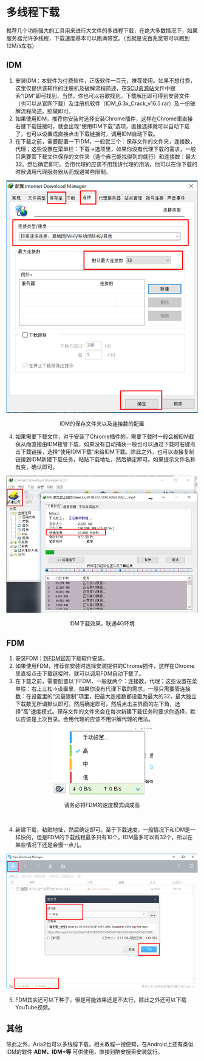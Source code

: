 # 多线程下载

推荐几个功能强大的工具用来进行大文件的多线程下载，在绝大多数情况下，如果服务器允许多线程，下载速度基本可以跑满带宽。（也就是说百兆宽带可以跑到12M/s左右）

## IDM
1. 安装IDM：本软件为付费软件，正版软件一百元，推荐使用。如果不想付费，这里仅提供该软件的注册机及破解流程简述，在[SCU资源站](https://file.syaoran.top/home)文件中搜索“IDM”即可找到，当然，你也可以谷歌找到。下载解压即可得到安装文件（也可以从官网下载）及注册机软件（IDM_6.3x_Crack_v16.5.rar）及一份破解流程简述。照做即可。
2. 如果使用IDM，推荐你安装时选择安装Chrome插件，这样在Chrome里直接右键下载链接时，就会出现“使用IDM下载”选项，直接选择就可以自动下载了，也可以设置成直接点击下载链接时，调用IDM自动下载。
3. 在下载之前，需要配置一下IDM，一般就三个：保存文件的文件夹，连接数，代理；这些设置在菜单栏：下载->选项里，如果你没有代理下载的需求，一般只需要管下载文件保存的文件夹（选个自己能找得到的就行）和连接数：最大32。然后确定即可。会用代理的应该不用我讲代理的用法，他可以在你下载的时候调用代理服务器从而规避某些限制。
<div align="center">
  <img src="/assets/IDM配置.jpg"/>
  <p>IDM的保存文件夹以及连接数的配置</p>
</div>

4. 如果需要下载文件，对于安装了Chrome插件的，需要下载时一般会被IDM截获从而直接由IDM接管下载，如果没有自动捕获一般也可以通过下载时右键点击下载链接，选择“使用IDM下载”来给IDM下载。除此之外，也可以直接复制链接到IDM新建下载任务，粘贴下载地址，然后确定即可。如果提示文件名称有变，确认即可。
<div align="center">
  <img src="/assets/IDM效果.jpg"/>
  <p>IDM下载效果，联通4G环境</p>
</div>

## FDM

1. 安装FDM：到[FDM官网](https://www.freedownloadmanager.org/zh/)下载软件安装。
2. 如果使用FDM，推荐你安装时选择安装提供的Chrome插件，这样在Chrome里直接点击下载链接时，就可以调用FDM自动下载了。
3. 在下载之前，需要配置以下FDM，一般就两个：连接数，代理；这些设置在菜单栏：右上三杠->设置里，如果你没有代理下载的需求，一般只需要管连接数：在设置里的“流量限制”项里，把最大连接数都设置为最大的32，最大独立下载数无所谓默认即可。然后确定即可。然后点击主界面的左下角，选择“高”速度模式。保存文件的文件夹会在每次新建下载任务时要求你选择，默认应该是上次目录。会用代理的应该不用讲解代理的用法。

<div align="center">
  <img src="/assets/FDM高速度模式.jpg"/>
  <p>请务必将FDM的速度模式调成高</p>
</div>
<br>

4. 新建下载，粘贴地址，然后确定即可。至于下载速度，一般情况下和IDM是一样快的，但是FDM的下载线程最多只有10个，IDM最多可以有32个，所以在某些情况下还是会慢一点儿。
<div align="center">
  <img src="/assets/FDM新建下载.jpg"/>
</div>

5. FDM其实还可以下种子，但是可能效果还是不太行，除此之外还可以下载YouTube视频。

## 其他

除此之外，Aria2也可以多线程下载，相关教程一搜便知，在Android上还有类似IDM的软件 **ADM、IDM+等** 可供使用，直接到酷安搜索安装就行。
